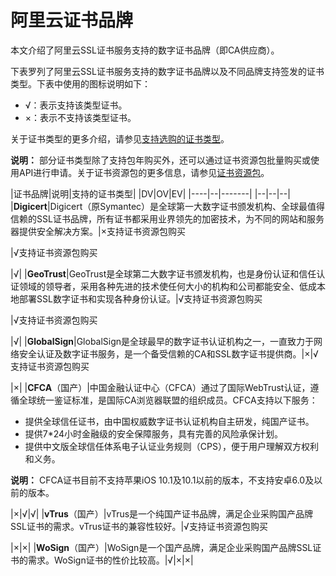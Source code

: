 # 阿里云证书品牌

本文介绍了阿里云SSL证书服务支持的数字证书品牌（即CA供应商）。

下表罗列了阿里云SSL证书服务支持的数字证书品牌以及不同品牌支持签发的证书类型。下表中使用的图标说明如下：

-   √：表示支持该类型证书。
-   ×：表示不支持该类型证书。

关于证书类型的更多介绍，请参见[支持选购的证书类型](/cn.zh-CN/产品简介/什么是阿里云SSL证书服务.md)。

**说明：** 部分证书类型除了支持包年购买外，还可以通过证书资源包批量购买或使用API进行申请。关于证书资源包的更多信息，请参见[证书资源包](/cn.zh-CN/SSL证书增值服务/证书资源包.md)。

|证书品牌|说明|支持的证书类型|
|DV|OV|EV|
|----|--|-------|
|--|--|--|
|**Digicert**|Digicert（原Symantec）是全球第一大数字证书颁发机构、全球最值得信赖的SSL证书品牌，所有证书都采用业界领先的加密技术，为不同的网站和服务器提供安全解决方案。|×支持证书资源包购买

|√支持证书资源包购买

|√|
|**GeoTrust**|GeoTrust是全球第二大数字证书颁发机构，也是身份认证和信任认证领域的领导者，采用各种先进的技术使任何大小的机构和公司都能安全、低成本地部署SSL数字证书和实现各种身份认证。|√支持证书资源包购买

|√支持证书资源包购买

|√|
|**GlobalSign**|GlobalSign是全球最早的数字证书认证机构之一，一直致力于网络安全认证及数字证书服务，是一个备受信赖的CA和SSL数字证书提供商。|×|√支持证书资源包购买

|×|
|**CFCA**（国产）|中国金融认证中心（CFCA）通过了国际WebTrust认证，遵循全球统一鉴证标准，是国际CA浏览器联盟的组织成员。CFCA支持以下服务：

-   提供全球信任证书，由中国权威数字证书认证机构自主研发，纯国产证书。
-   提供7\*24小时金融级的安全保障服务，具有完善的风险承保计划。
-   提供中文版全球信任体系电子认证业务规则（CPS），便于用户理解双方权利和义务。

**说明：** CFCA证书目前不支持苹果iOS 10.1及10.1以前的版本，不支持安卓6.0及以前的版本。

|×|√|√|
|**vTrus**（国产）|vTrus是一个纯国产证书品牌，满足企业采购国产品牌SSL证书的需求。vTrus证书的兼容性较好。|√支持证书资源包购买

|×|×|
|**WoSign**（国产）|WoSign是一个国产品牌，满足企业采购国产品牌SSL证书的需求。WoSign证书的性价比较高。|√|×|×|

